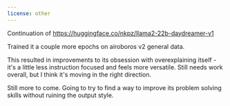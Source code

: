 ```yaml
---
license: other
---
```

Continuation of https://huggingface.co/nkpz/llama2-22b-daydreamer-v1

Trained it a couple more epochs on airoboros v2 general data.

This resulted in improvements to its obsession with overexplaining itself - it's a little less instruction focused and feels more versatile. Still needs work overall, but I think it's moving in the right direction.

Still more to come. Going to try to find a way to improve its problem solving skills without ruining the output style.